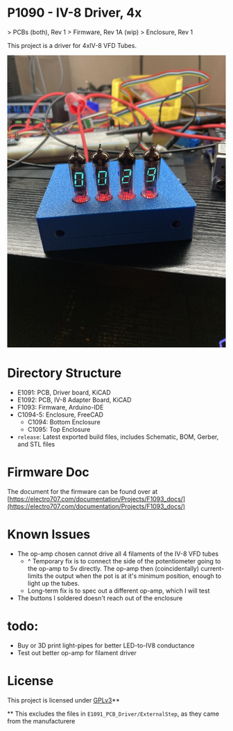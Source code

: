 # P1090 - IV-8 Driver, 4x
\> PCBs (both), Rev 1
\> Firmware, Rev 1A (wip)
\> Enclosure, Rev 1

This project is a driver for 4xIV-8 VFD Tubes.

![Project Image](.misc/image1.jpg)

# Directory Structure
- E1091: PCB, Driver board, KiCAD
- E1092: PCB, IV-8 Adapter Board, KiCAD
- F1093: Firmware, Arduino-IDE
- C1094-5: Enclosure, FreeCAD
    - C1094: Bottom Enclosure
    - C1095: Top Enclosure
- `release`: Latest exported build files, includes Schematic, BOM, Gerber, and STL files

# Firmware Doc

The document for the firmware can be found over at [https://electro707.com/documentation/Projects/F1093_docs/](https://electro707.com/documentation/Projects/F1093_docs/)
    

# Known Issues
- The op-amp chosen cannot drive all 4 filaments of the IV-8 VFD tubes
    - ^ Temporary fix is to connect the side of the potentiometer going to the op-amp to 5v directly. The op-amp then (coincidentally) current-limits the output when the pot is at it's minimum position, enough to light up the tubes.
    - Long-term fix is to spec out a different op-amp, which I will test
- The buttons I soldered doesn't reach out of the enclosure

# todo:
- Buy or 3D print light-pipes for better LED-to-IV8 conductance
- Test out better op-amp for filament driver

# License
This project is licensed under [GPLv3](LICENSE.md)**

** This excludes the files in `E1091_PCB_Driver/ExternalStep`, as they came from the manufacturere
